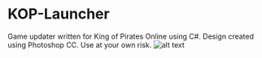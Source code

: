 # KOP-Launcher

Game updater written for King of Pirates Online using C#. Design created using Photoshop CC. Use at your own risk.
![alt text](https://i.ibb.co/k6PbG8j/Launcher.png)
